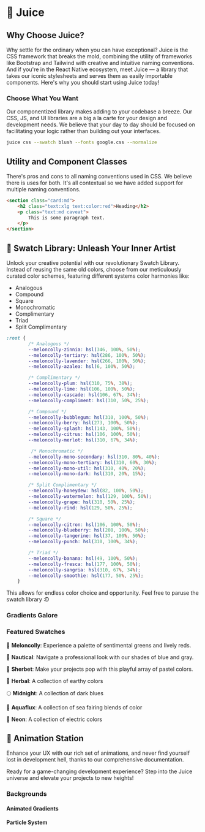 
# 🎨 Juice

## Why Choose Juice?

Why settle for the ordinary when you can have exceptional? Juice is the CSS framework that breaks the mold, combining the utility of frameworks like Bootstrap and Tailwind with creative and intuitive naming conventions. And if you're in the React Native ecosystem, meet Juice — a library that takes our iconic stylesheets and serves them as easily importable components. Here's why you should start using Juice today!

### Choose What You Want

Our componentized library makes adding to your codebase a breeze. Our CSS, JS, and UI libraries are a big a la carte for your design and development needs. We believe that your day to day should be focused on facilitating your logic rather than building out your interfaces.

```bash
juice css --swatch blush --fonts google.css --normalize
```

## Utility and Component Classes

There's pros and cons to all naming conventions used in CSS. We believe there is uses for both. It's all contextual so we have added support for multiple naming conventions.

```html
<section class="card:md">
    <h2 class="text:xlg text:color:red">Heading</h2>
    <p class="text:md caveat">
        This is some paragraph text.
    </p>
</section>
```

## 🌈 Swatch Library: Unleash Your Inner Artist

Unlock your creative potential with our revolutionary Swatch Library. Instead of reusing the same old colors, choose from our meticulously curated color schemes, featuring different systems color harmonies like:

- Analogous
- Compound
- Square
- Monochromatic
- Complimentary
- Triad
- Split Complimentary

```css
:root {
        /* Analogous */
        --meloncolly-zinnia: hsl(346, 100%, 50%);
        --meloncolly-tertiary: hsl(286, 100%, 50%);
        --meloncolly-lavender: hsl(266, 100%, 50%);
        --meloncolly-azalea: hsl(6, 100%, 50%);

        /* Complimentary */
        --meloncolly-plum: hsl(310, 75%, 38%);
        --meloncolly-lime: hsl(106, 100%, 50%);
        --meloncolly-cascade: hsl(106, 67%, 34%);
        --meloncolly-compliment: hsl(310, 50%, 25%);

        /* Compound */
        --meloncolly-bubblegum: hsl(310, 100%, 50%);
        --meloncolly-berry: hsl(273, 100%, 50%);
        --meloncolly-splash: hsl(143, 100%, 50%);
        --meloncolly-citrus: hsl(106, 100%, 50%);
        --meloncolly-merlot: hsl(310, 67%, 34%);

         /* Monochromatic */
        --meloncolly-mono-secondary: hsl(310, 80%, 40%);
        --meloncolly-mono-tertiary: hsl(310, 60%, 30%);
        --meloncolly-mono-util: hsl(310, 40%, 20%);
        --meloncolly-mono-dark: hsl(310, 20%, 15%);

        /* Split Complimentary */
        --meloncolly-honeydew: hsl(82, 100%, 50%);
        --meloncolly-watermelon: hsl(129, 100%, 50%);
        --meloncolly-grape: hsl(310, 50%, 25%);
        --meloncolly-rind: hsl(129, 50%, 25%);

        /* Square */
        --meloncolly-citron: hsl(106, 100%, 50%);
        --meloncolly-blueberry: hsl(208, 100%, 50%);
        --meloncolly-tangerine: hsl(37, 100%, 50%);
        --meloncolly-punch: hsl(310, 100%, 34%);

        /* Triad */
        --meloncolly-banana: hsl(49, 100%, 50%);
        --meloncolly-fresca: hsl(177, 100%, 50%);
        --meloncolly-sangria: hsl(310, 67%, 34%);
        --meloncolly-smoothie: hsl(177, 50%, 25%);
    }
```

This allows for endless color choice and opportunity. Feel free to paruse the swatch library :D

### Gradients Galore

### Featured Swatches

🍉 **Meloncolly**: Experience a palette of sentimental greens and lively reds.

🐚 **Nautical**: Navigate a professional look with our shades of blue and gray.

🍧 **Sherbet**: Make your projects pop with this playful array of pastel colors.

🌿 **Herbal**: A collection of earthy colors

🌕 **Midnight**: A collection of dark blues

🌊 **Aquaflux**: A collection of sea fairing blends of color

🚥 **Neon**: A collection of electric colors

## 🎥 Animation Station

Enhance your UX with our rich set of animations, and never find yourself lost in development hell, thanks to our comprehensive documentation.

Ready for a game-changing development experience? Step into the Juice universe and elevate your projects to new heights!

### Backgrounds

#### Animated Gradients

#### Particle System
